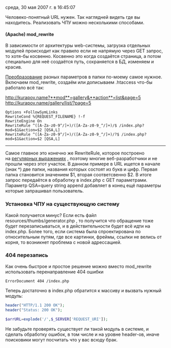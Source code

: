 среда, 30 мая 2007 г. в 16:45:07

Человеко-понятный URL нужен. Так наглядней видеть где вы находитесь. Реализовать ЧПУ можно несколькими способами.

#### (Apache) mod_rewrite

В зависимости от архитектуры web-системы, загрузка отдельных модулей происходит как правило если не напрямую через GET запрос, то хотя-бы косвенно. Косвенно это когда создаётся страница, а потом специально для неё создаётся путь, сохраняется в БД, изменяем и красив.

[Преобразование](http://www.seobility.com/articles/01/) разных параметров в папки по-моему самое нужное. Включаем mod_rewrite, создаём или дописываем .htaccess что-бы работало всё так:

http://kurapov.name?**mod**=gallery&**action**=list&page=5  
http://kurapov.name/gallery/list/?page=5

```
Options +FollowSymLinks  
RewriteCond %{REQUEST_FILENAME} !-f  
RewriteEngine On  
RewriteRule ^([A-Za-z0-9^/]+)/([A-Za-z0-9_^/]+)/$ /index.php?mod=$1&action=$2 [QSA,L]  
RewriteRule ^([A-Za-z0-9^/]+)/([A-Za-z0-9_^/]+)/?$ /index.php?mod=$1&action=$2 [QSA,L]
```

---

Самое главное это конечно же RewriteRule, которое построено на [регулярных выражениях](http://www.regular-expressions.info/tutorial.html) , поэтому многие веб-разработчики и не прошли через этот участок. В данном примере в URL ищется в начале (знак **^**) две папки, названия которых состоят из букв и цифр. Первая папка становится значением $1, вторая соответсвенно $2. В итоге запрос передаётся в обработку в index.php с GET параметрами. Параметр QSA=query string append добавляет в конец ещё параметры которые запрашивал пользователь.

### Установка ЧПУ на существующую систему

Какой получается минус? Если есть файл resources/thumbs/generator.php , то получится что обращение тоже будет перезаписываться, и в действительности будет всё идти на index.php. Более того, если система была спроектирована по относительным путям, где все картинки, фреймы, ссылки не велись от корня, то возникнет проблема с новой адрессацией.

### 404 перезапись

Как очень быстрое и простое решение можно вместо mod_rewrite использовать перенаправление 404 ошибки

`ErrorDocument 404 /index.php`

Теперь достаточно в index.php обратится к массиву и вызвать нужный модуль:

```php
header("HTTP/1.1 200 OK");  
header("Status: 200 OK");  
  
$arrURL=explode('/',$_SERVER['REQUEST_URI']);
```

Не забудьте проверять существует ли такой модуль в системе, и сделать обработку ошибок, в том числе и на уровне header-ов, иначе поисковики могут посчитать что у вас всюду брак.